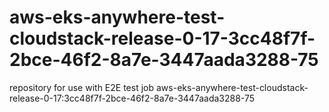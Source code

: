 # aws-eks-anywhere-test-cloudstack-release-0-17-3cc48f7f-2bce-46f2-8a7e-3447aada3288-75
repository for use with E2E test job aws-eks-anywhere-test-cloudstack-release-0-17:3cc48f7f-2bce-46f2-8a7e-3447aada3288-75
